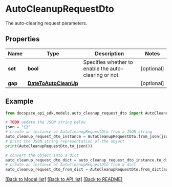# AutoCleanupRequestDto
The auto-clearing request parameters.

## Properties

Name | Type | Description | Notes
------------ | ------------- | ------------- | -------------
**set** | **bool** | Specifies whether to enable the auto-clearing or not. | [optional] 
**gap** | [**DateToAutoCleanUp**](DateToAutoCleanUp.md) |  | [optional] 

## Example

```python
from docspace_api_sdk.models.auto_cleanup_request_dto import AutoCleanupRequestDto

# TODO update the JSON string below
json = "{}"
# create an instance of AutoCleanupRequestDto from a JSON string
auto_cleanup_request_dto_instance = AutoCleanupRequestDto.from_json(json)
# print the JSON string representation of the object
print(AutoCleanupRequestDto.to_json())

# convert the object into a dict
auto_cleanup_request_dto_dict = auto_cleanup_request_dto_instance.to_dict()
# create an instance of AutoCleanupRequestDto from a dict
auto_cleanup_request_dto_from_dict = AutoCleanupRequestDto.from_dict(auto_cleanup_request_dto_dict)
```
[[Back to Model list]](../README.md#documentation-for-models) [[Back to API list]](../README.md#documentation-for-api-endpoints) [[Back to README]](../README.md)


